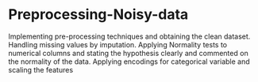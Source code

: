 # Preprocessing-Noisy-data
Implementing pre-processing techniques and obtaining the clean dataset.  Handling missing values by imputation. Applying Normality tests to numerical columns and stating the hypothesis clearly and commented on the normality of the data. Applying encodings for categorical variable and scaling the features
